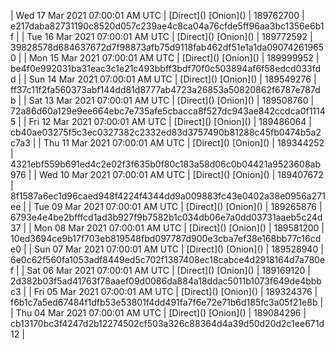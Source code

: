 | Wed 17 Mar 2021 07:00:01 AM UTC | [Direct](</body></html>) [Onion](</body></html>) | 189762700 | e217daba82731190c8520d057c239ae4c8ca04a76cfde5ff96aa3bc1356e6b1f | 
| Tue 16 Mar 2021 07:00:01 AM UTC | [Direct](</body></html>) [Onion](</body></html>) | 189772592 | 39828578d684637672d7f98873afb75d9118fab462df51e1a1da090742619650 | 
| Mon 15 Mar 2021 07:00:01 AM UTC | [Direct](</body></html>) [Onion](</body></html>) | 189999952 | be4f0e992031ba31eac3c1e21c493bbff3bdf70f0c503894af6f58edcd033fdd | 
| Sun 14 Mar 2021 07:00:01 AM UTC | [Direct](</body></html>) [Onion](</body></html>) | 189549276 | ff37c11f2fa560373abf144dd81d8777ab4723a26853a50820862f6787e787db | 
| Sat 13 Mar 2021 07:00:01 AM UTC | [Direct](</body></html>) [Onion](</body></html>) | 189508760 | 72a86d60a129e9ee664ebc7e735afe5cbacca8f527dc943ae842ccdca0f11145 | 
| Fri 12 Mar 2021 07:00:01 AM UTC | [Direct](</body></html>) [Onion](</body></html>) | 189486064 | cb40ae03275f5c3ec0327382c2332ed83d3757490b81288c45fb0474b5a2c7a3 | 
| Thu 11 Mar 2021 07:00:01 AM UTC | [Direct](</body></html>) [Onion](</body></html>) | 189344252 | 4321ebf559b691ed4c2e02f3f635b0f80c183a58d06c0b04421a9523608ab976 | 
| Wed 10 Mar 2021 07:00:01 AM UTC | [Direct](</body></html>) [Onion](</body></html>) | 189407672 | 8f1587a6ec1d96caed948f4224f4344dd9a009883fc43e0402a38e0956a271ee | 
| Tue 09 Mar 2021 07:00:01 AM UTC | [Direct](</body></html>) [Onion](</body></html>) | 189265876 | 6793e4e4be2bfffcd1ad3b927f9b7582b1c034db06e7a0dd03731aaeb5c24d37 | 
| Mon 08 Mar 2021 07:00:01 AM UTC | [Direct](</body></html>) [Onion](</body></html>) | 189581200 | 10ed3694ce9b17f703eb819548fbd097787d900e3cba7ef38e168bb77c16cde0 | 
| Sun 07 Mar 2021 07:00:01 AM UTC | [Direct](</body></html>) [Onion](</body></html>) | 189528940 | 6e0c62f560fa1053adf8449ed5c702f1387408ec18cabce4d2918164d7a780ef | 
| Sat 06 Mar 2021 07:00:01 AM UTC | [Direct](</body></html>) [Onion](</body></html>) | 189169120 | 2d382b03f5ad41763f78aaef09d0086da884a18ddac5011b1073f649de4bbbc3 | 
| Fri 05 Mar 2021 07:00:01 AM UTC | [Direct](</body></html>) [Onion](</body></html>) | 189324376 | f6b1c7a5ed67484f1dfb53e53801f4dd491fa7f6e72e71b6d185fc3a05f21e8b | 
| Thu 04 Mar 2021 07:00:01 AM UTC | [Direct](</body></html>) [Onion](</body></html>) | 189084296 | cb13170bc3f4247d2b12274502cf503a326c88364d4a39d50d20d2c1ee671d12 | 
